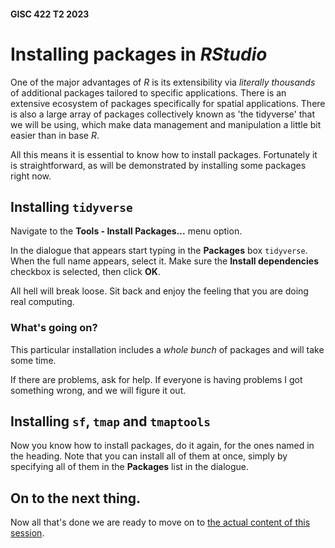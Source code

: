 #### GISC 422 T2 2023
# Installing packages in *RStudio*
One of the major advantages of *R* is its extensibility via *literally thousands* of additional packages tailored to specific applications. There is an extensive ecosystem of packages specifically for spatial applications. There is also a large array of packages collectively known as 'the tidyverse' that we will be using, which make data management and manipulation a little bit easier than in base *R*.

All this means it is essential to know how to install packages. Fortunately it is straightforward, as will be demonstrated by installing some packages right now.

## Installing `tidyverse`
Navigate to the **Tools - Install Packages...** menu option.

In the dialogue that appears start typing in the **Packages** box `tidyverse`. When the full name appears, select it. Make sure the **Install dependencies** checkbox is selected, then click **OK**.

All hell will break loose. Sit back and enjoy the feeling that you are doing real computing.

### What's going on?
This particular installation includes a *whole bunch* of packages and will take some time.

If there are problems, ask for help. If everyone is having problems I got something wrong, and we will figure it out.

## Installing `sf`, `tmap` and `tmaptools`
Now you know how to install packages, do it again, for the ones named in the heading. Note that you can install all of them at once, simply by specifying all of them in the **Packages** list in the dialogue.

## On to the next thing.
Now all that's done we are ready to move on to [the actual content of this session](03-simple-data-exploration.md).
